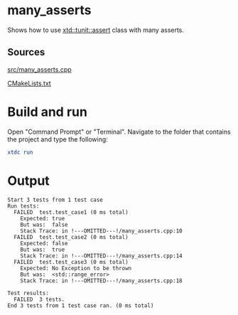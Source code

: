 # many_asserts

Shows how to use [xtd::tunit::assert](https://gammasoft71.github.io/xtd/reference_guides/latest/classxtd_1_1tunit_1_1assert.html) class with many asserts.

## Sources

[src/many_asserts.cpp](src/many_asserts.cpp)

[CMakeLists.txt](CMakeLists.txt)

# Build and run

Open "Command Prompt" or "Terminal". Navigate to the folder that contains the project and type the following:

```cmake
xtdc run
```

# Output

```
Start 3 tests from 1 test case
Run tests:
  FAILED  test.test_case1 (0 ms total)
    Expected: true
    But was:  false
    Stack Trace: in !---OMITTED---!/many_asserts.cpp:10
  FAILED  test.test_case2 (0 ms total)
    Expected: false
    But was:  true
    Stack Trace: in !---OMITTED---!/many_asserts.cpp:14
  FAILED  test.test_case3 (0 ms total)
    Expected: No Exception to be thrown
    But was:  <std::range_error>
    Stack Trace: in !---OMITTED---!/many_asserts.cpp:18

Test results:
  FAILED  3 tests.
End 3 tests from 1 test case ran. (0 ms total)
```
